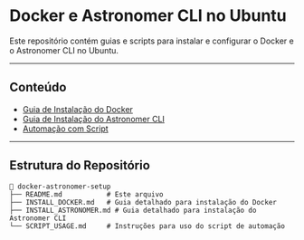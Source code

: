 # Docker e Astronomer CLI no Ubuntu

Este repositório contém guias e scripts para instalar e configurar o Docker e o Astronomer CLI no Ubuntu.

---

## Conteúdo

- [Guia de Instalação do Docker](INSTALL_DOCKER.md)
- [Guia de Instalação do Astronomer CLI](INSTALL_ASTRONOMER.md)
- [Automação com Script](SCRIPT_USAGE.md)

---

## Estrutura do Repositório

```plaintext
📂 docker-astronomer-setup
├── README.md           # Este arquivo
├── INSTALL_DOCKER.md   # Guia detalhado para instalação do Docker
├── INSTALL_ASTRONOMER.md # Guia detalhado para instalação do Astronomer CLI
└── SCRIPT_USAGE.md     # Instruções para uso do script de automação
